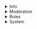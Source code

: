 <details>
    <summary>Info</summary>

# FAQ

#### Send the FAQ message

##### Usage: ƒaq

##### Cooldown: none

##### OwnerOnly: true

---

# Whois

#### Get user info

##### Usage: whois <user>

##### Cooldown: none

##### OwnerOnly: false

---

</details>

<details>
    <summary>Moderation</summary>

# ban

#### Bans a user from the guild

##### Usage: ban <user> [reason]

##### Cooldown: none

##### OwnerOnly: false

---

# clear

#### Clear/purge messaged from a channel

##### Usage: clear <num. of messages>

##### Cooldown: none

##### OwnerOnly: false

---

# infractions

#### Check user infractions

##### Usage: infractions <user>

##### Cooldown: none

##### OwnerOnly: false

---

# kick

#### Kick a user from the guild

##### Usage: kick <user> [reason]

##### Cooldown: none

##### OwnerOnly: false

---

# Mute

#### Mute a user in the guild

##### Usage: mute <user> [reason]

##### Cooldown: none

##### OwnerOnly: false

---

# Nickname

#### Change a users nickname in the guild

##### Usage: nick <user> [nickname]

##### Cooldown: none

##### OwnerOnly: false

---

# Slowmode

#### Sets the slowmode for the channel

##### Usage: slowmode <time>

##### Cooldown: none

##### OwnerOnly: false

---

# Unmute

#### Unmutes a muted user

##### Usage: unmute <user>

##### Cooldown: none

##### OwnerOnly: false

---

# Warn

#### Warn a user in the guild

##### Usage: warn <user> [reason]

##### Cooldown: none

##### OwnerOnly: false

---

</details>
<details>
    <summary>Roles</summary>

# Give Role

#### Give a role to user in the guild

##### Usage: giverole <user> [Role Name]

##### Cooldown: none

##### OwnerOnly: false

</details>

<details> 
    <summary>System</summary>

# Blacklist

#### Blacklist a user from using the bot

##### Usage: blacklist <user>

##### Cooldown: none

##### OwnerOnly: true

---

# Lock

#### Lock a channel

##### Usage: lock 

##### Cooldown: none

##### OwnerOnly: false

---

# Reboot

#### Reboot the bot

##### Usage: reboot

##### Cooldown: none

##### OwnerOnly: true

---

# Remove Staff

#### Remove a staff member

##### Usage: removestaff <user>

##### Cooldown: none

##### OwnerOnly: true

---
# Set Staff

#### Set a staff member

##### Usage: setstaff <user>

##### Cooldown: none

##### OwnerOnly: true

---

# Shutdown

#### Shut down the bot 

##### Usage: shutdown

##### Cooldown: none

##### OwnerOnly: true

---

# Unlock

#### Unlock a locked channel

##### Usage: unlock

##### Cooldown: none

##### OwnerOnly: false

---

# Whitelist

#### Whitelist a user - Remove a user form the Blacklist  

##### Usage: whitelist <user>

##### Cooldown: none

##### OwnerOnly: true

---

</details>
